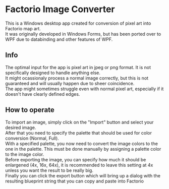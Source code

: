 # Factorio Image Converter
This is a Windows desktop app created for conversion of pixel art into Factorio map art.<br/>
It was originally developed in Windows Forms, but has been ported over to WPF due to databinding and other features of WPF.
## Info
The optimal input for the app is pixel art in jpeg or png format. It is not specifically designed to handle anything else.<br/>
It might ocassionaly process a normal image correctly, but this is not guaranteed and will usually happen due to sheer coincidence.<br/>
The app might sometimes struggle even with normal pixel art, especially if it doesn't have clearly defined edges. 
## How to operate
To import an image, simply click on the "Import" button and select your desired image.<br/>
After that you need to specify the palette that should be used for color conversion (Normal, Full).<br/>
With a specified palette, you now need to convert the image colors to the one in the palette. This must be done manually by assigning a palette color to the image color.<br/>
Before exporting the image, you can specify how much it should be enlargened (4x, 16x, 64x), it is recommended to leave this setting at 4x unless you want the result to be really big.<br/>
Finally you can click the export button which will bring up a dialog with the resulting blueprint string that you can copy and paste into Factorio
